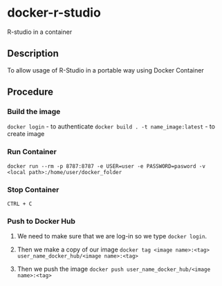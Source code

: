 # docker-r-studio

 R-studio in a container

 ## Description

 To allow usage of R-Studio in a portable way using Docker Container

 ## Procedure

### Build the image

`docker login`  - to authenticate
`docker build . -t name_image:latest` - to create image

### Run Container

`docker run --rm -p 8787:8787 -e USER=user -e PASSWORD=pasword -v <local path>:/home/user/docker_folder`

### Stop Container

`CTRL + C`

### Push to Docker Hub

1. We need to make sure that we are log-in so we type `docker login`.

2. Then we make a copy of our image `docker tag <image name>:<tag> user_name_docker_hub/<image name>:<tag>`

3. Then we push the image `docker push user_name_docker_hub/<image name>:<tag>`
